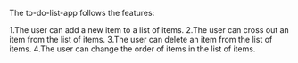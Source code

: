 The to-do-list-app follows the features:

1.The user can add a new item to a list of items. 
2.The user can cross out an item from the list of items. 
3.The user can delete an item from the list of items. 
4.The user can change the order of items in the list of items.